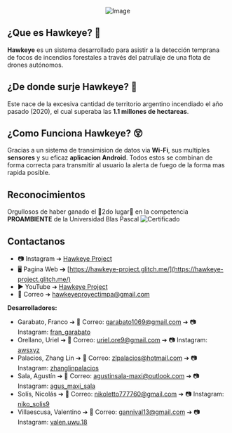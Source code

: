 <div align="center">
  
  ![Image](https://i.postimg.cc/zvFZc7qf/Drone-Final.jpg)

</div>

## ¿Que es Hawkeye? 🤩
  **Hawkeye** es un sistema desarrollado para asistir a la detección temprana de focos de incendios forestales a través del patrullaje de una flota de drones autónomos.

## ¿De donde surje Hawkeye? 🤨
  Este nace de la excesiva cantidad de territorio argentino incendiado el año pasado (2020), el cual superaba las **1.1 millones de hectareas**.
  
## ¿Como Funciona Hawkeye? 😲
  Gracias a un sistema de transimision de datos via **Wi-Fi**, sus multiples **sensores** y su eficaz **aplicacion Android**. Todos estos se combinan de forma correcta para transmitir al usuario la alerta de fuego de la forma mas rapida posible.
  
## Reconocimientos
  Orgullosos de haber ganado el 🥈2do lugar🥈 en la competencia **PROAMBIENTE** de la Universidad Blas Pascal
  ![Certificado](https://i.postimg.cc/GhMvysD0/Certificado.png)

## Contactanos
  * 📷 Instagram ➔ [Hawkeye Project](https://www.instagram.com/hawkeye.project/)
  * 🖥 Pagina Web ➔ [https://hawkeye-project.glitch.me/](https://hawkeye-project.glitch.me/)
  * ▶️ YouTube ➔ [Hawkeye Project](https://www.youtube.com/channel/UCOA-7zA83bXrav8Rf2SUFfQ)
  * 📧 Correo ➔ hawkeyeproyectimpa@gmail.com

**Desarrolladores:**
  - Garabato, Franco ➔ 📧 Correo: garabato1069@gmail.com
                     ➔ 📷 Instagram: [fran_garabato](https://www.instagram.com/fran_garabato/)
  - Orellano, Uriel ➔ 📧 Correo: uriel.ore9@gmail.com
                    ➔ 📷 Instagram: [awsxyz](https://www.instagram.com/awsxyz/)
  - Palacios, Zhang Lin ➔ 📧 Correo: zlpalacios@hotmail.com
                        ➔ 📷 Instagram: [zhanglinpalacios](https://www.instagram.com/zhanglinpalacios/)
  - Sala, Agustín ➔ 📧 Correo: agustinsala-maxi@outlook.com
                  ➔ 📷 Instagram: [agus_maxi_sala](https://www.instagram.com/agus_maxi_sala/)
  - Solís, Nicolás ➔ 📧 Correo: nikoletto777760@gmail.com
                   ➔ 📷 Instagram: [niko_solis9](https://www.instagram.com/niko_solis9/)
  - Villaescusa, Valentino ➔ 📧 Correo: gannival13@gmail.com
                           ➔ 📷 Instagram: [valen.uwu.18](https://www.instagram.com/valen.uwu.18/)
  
